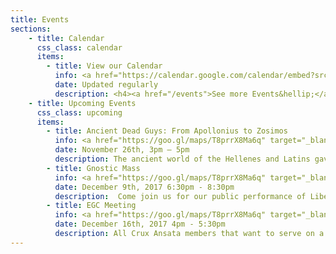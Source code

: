 ```yaml
---
title: Events
sections:
    - title: Calendar
      css_class: calendar
      items:
        - title: View our Calendar
          info: <a href="https://calendar.google.com/calendar/embed?src=cruxansata.oto%40gmail.com&ctz=America/Denver" target="_blank">Google Calendar</a>
          date: Updated regularly
          description: <h4><a href="/events">See more Events&hellip;</a></h4><br>
    - title: Upcoming Events
      css_class: upcoming
      items: 
        - title: Ancient Dead Guys: From Apollonius to Zosimos
          info: <a href="https://goo.gl/maps/T8prrX8Ma6q" target="_blank">9635 W. Colfax Avenue</a>
          date: November 26th, 3pm – 5pm
          description: The ancient world of the Hellenes and Latins gave fertile soil to the proliferation of gnosis in the personage of such individuals as Pythagoras, Iamblichus, Hermes Trismegistus and many more. modern Thelemites from the beast himself to each and every initiate have drawn inspiration in some part from the Greek and Roman philosopher-magi of the era previous to the common one. Join us on November 26 for an exploration of western antiquities great sages with Brother Frederick 'Bedside Manner' Epstein.</p><p>This presentation is public. $5 donation suggested. 3PM arrival with a 3:30 start time.
        - title: Gnostic Mass
          info: <a href="https://goo.gl/maps/T8prrX8Ma6q" target="_blank">9635 W. Colfax Avenue</a>
          date: December 9th, 2017 6:30pm - 8:30pm
          description:  Come join us for our public performance of Liber XV, The Gnostic Mass.  This ritual is the central rite, both public and private, of the Ordo Templi Orientis.  It is a participatory ritual, meaning that all attendees are expected to take part.  The full script of the ritual can be found <a href="http://lib.oto-usa.org/libri/liber0015.html">here</a>.</p><p>We will begin at 7:00, so we ask that everyone arrives between 6:30 and 6:45 in order to be included in the headcount.</p>A quick reminder: we ask that nobody bring food, drinks, or vape-pens into the temple-space nor into the waiting room.
        - title: EGC Meeting
          info: <a href="https://goo.gl/maps/T8prrX8Ma6q" target="_blank">9635 W. Colfax Avenue</a>
          date: December 16th, 2017 4pm - 5:30pm
          description: All Crux Ansata members that want to serve on a Mass team in the first quarter 2018 should plan on attending. If unable to attend, please write an email with preferences (what you'd like to do, what you're willing to do, whom you'd prefer to work with, etc) to <a href="mailto:master@cruxansata-oto.org">master@cruxansata-oto.org</a>
---
```

